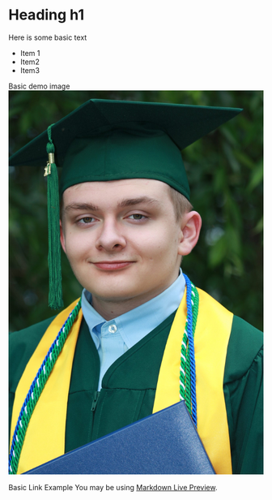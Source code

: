 # Heading h1

Here is some basic text
* Item 1
* Item2
* Item3

Basic demo image
![This is an alt text.](/jonahGraduation.jpg "This is a sample image.")

Basic Link Example
You may be using [Markdown Live Preview](/Resume.pdf).

